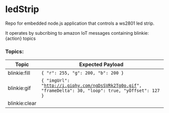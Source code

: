 # ledStrip
Repo for embedded node.js application that controls a ws2801 led strip.

It operates by subcribing to amazon IoT messages containing blinkie:{action} topics

### Topics:

Topic | Expected Payload
------------ | ------------- |
blinkie:fill | `{ "r": 255, "g": 200, "b": 200 }` |
blinkie:gif | <code>{ "imgUrl": "http://i.giphy.com/ngDsSVRk2Tg0o.gif", "frameDelta": 30, "loop": true, "yOffset": 127 }</code> |
blinkie:clear | |
